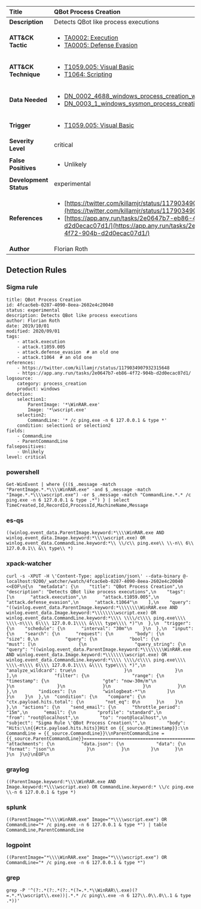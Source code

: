 | Title                    | QBot Process Creation       |
|:-------------------------|:------------------|
| **Description**          | Detects QBot like process executions |
| **ATT&amp;CK Tactic**    |  <ul><li>[TA0002: Execution](https://attack.mitre.org/tactics/TA0002)</li><li>[TA0005: Defense Evasion](https://attack.mitre.org/tactics/TA0005)</li></ul>  |
| **ATT&amp;CK Technique** | <ul><li>[T1059.005: Visual Basic](https://attack.mitre.org/techniques/T1059/005)</li><li>[T1064: Scripting](https://attack.mitre.org/techniques/T1064)</li></ul>  |
| **Data Needed**          | <ul><li>[DN_0002_4688_windows_process_creation_with_commandline](../Data_Needed/DN_0002_4688_windows_process_creation_with_commandline.md)</li><li>[DN_0003_1_windows_sysmon_process_creation](../Data_Needed/DN_0003_1_windows_sysmon_process_creation.md)</li></ul>  |
| **Trigger**              | <ul><li>[T1059.005: Visual Basic](../Triggers/T1059.005.md)</li></ul>  |
| **Severity Level**       | critical |
| **False Positives**      | <ul><li>Unlikely</li></ul>  |
| **Development Status**   | experimental |
| **References**           | <ul><li>[https://twitter.com/killamjr/status/1179034907932315648](https://twitter.com/killamjr/status/1179034907932315648)</li><li>[https://app.any.run/tasks/2e0647b7-eb86-4f72-904b-d2d0ecac07d1/](https://app.any.run/tasks/2e0647b7-eb86-4f72-904b-d2d0ecac07d1/)</li></ul>  |
| **Author**               | Florian Roth |


## Detection Rules

### Sigma rule

```
title: QBot Process Creation
id: 4fcac6eb-0287-4090-8eea-2602e4c20040
status: experimental
description: Detects QBot like process executions
author: Florian Roth
date: 2019/10/01
modified: 2020/09/01
tags:
    - attack.execution
    - attack.t1059.005
    - attack.defense_evasion  # an old one
    - attack.t1064  # an old one
references:
    - https://twitter.com/killamjr/status/1179034907932315648
    - https://app.any.run/tasks/2e0647b7-eb86-4f72-904b-d2d0ecac07d1/
logsource:
    category: process_creation
    product: windows
detection:
    selection1:
        ParentImage: '*\WinRAR.exe'
        Image: '*\wscript.exe'
    selection2:
        CommandLine: '* /c ping.exe -n 6 127.0.0.1 & type *'
    condition: selection1 or selection2
fields:
    - CommandLine
    - ParentCommandLine
falsepositives:
    - Unlikely
level: critical

```





### powershell
    
```
Get-WinEvent | where {(($_.message -match "ParentImage.*.*\\\\WinRAR.exe" -and $_.message -match "Image.*.*\\\\wscript.exe") -or $_.message -match "CommandLine.*.* /c ping.exe -n 6 127.0.0.1 & type .*") } | select TimeCreated,Id,RecordId,ProcessId,MachineName,Message
```


### es-qs
    
```
((winlog.event_data.ParentImage.keyword:*\\\\WinRAR.exe AND winlog.event_data.Image.keyword:*\\\\wscript.exe) OR winlog.event_data.CommandLine.keyword:*\\ \\/c\\ ping.exe\\ \\-n\\ 6\\ 127.0.0.1\\ &\\ type\\ *)
```


### xpack-watcher
    
```
curl -s -XPUT -H \'Content-Type: application/json\' --data-binary @- localhost:9200/_watcher/watch/4fcac6eb-0287-4090-8eea-2602e4c20040 <<EOF\n{\n  "metadata": {\n    "title": "QBot Process Creation",\n    "description": "Detects QBot like process executions",\n    "tags": [\n      "attack.execution",\n      "attack.t1059.005",\n      "attack.defense_evasion",\n      "attack.t1064"\n    ],\n    "query": "((winlog.event_data.ParentImage.keyword:*\\\\\\\\WinRAR.exe AND winlog.event_data.Image.keyword:*\\\\\\\\wscript.exe) OR winlog.event_data.CommandLine.keyword:*\\\\ \\\\/c\\\\ ping.exe\\\\ \\\\-n\\\\ 6\\\\ 127.0.0.1\\\\ &\\\\ type\\\\ *)"\n  },\n  "trigger": {\n    "schedule": {\n      "interval": "30m"\n    }\n  },\n  "input": {\n    "search": {\n      "request": {\n        "body": {\n          "size": 0,\n          "query": {\n            "bool": {\n              "must": [\n                {\n                  "query_string": {\n                    "query": "((winlog.event_data.ParentImage.keyword:*\\\\\\\\WinRAR.exe AND winlog.event_data.Image.keyword:*\\\\\\\\wscript.exe) OR winlog.event_data.CommandLine.keyword:*\\\\ \\\\/c\\\\ ping.exe\\\\ \\\\-n\\\\ 6\\\\ 127.0.0.1\\\\ &\\\\ type\\\\ *)",\n                    "analyze_wildcard": true\n                  }\n                }\n              ],\n              "filter": {\n                "range": {\n                  "timestamp": {\n                    "gte": "now-30m/m"\n                  }\n                }\n              }\n            }\n          }\n        },\n        "indices": [\n          "winlogbeat-*"\n        ]\n      }\n    }\n  },\n  "condition": {\n    "compare": {\n      "ctx.payload.hits.total": {\n        "not_eq": 0\n      }\n    }\n  },\n  "actions": {\n    "send_email": {\n      "throttle_period": "15m",\n      "email": {\n        "profile": "standard",\n        "from": "root@localhost",\n        "to": "root@localhost",\n        "subject": "Sigma Rule \'QBot Process Creation\'",\n        "body": "Hits:\\n{{#ctx.payload.hits.hits}}Hit on {{_source.@timestamp}}:\\n      CommandLine = {{_source.CommandLine}}\\nParentCommandLine = {{_source.ParentCommandLine}}================================================================================\\n{{/ctx.payload.hits.hits}}",\n        "attachments": {\n          "data.json": {\n            "data": {\n              "format": "json"\n            }\n          }\n        }\n      }\n    }\n  }\n}\nEOF\n
```


### graylog
    
```
((ParentImage.keyword:*\\\\WinRAR.exe AND Image.keyword:*\\\\wscript.exe) OR CommandLine.keyword:* \\/c ping.exe \\-n 6 127.0.0.1 & type *)
```


### splunk
    
```
((ParentImage="*\\\\WinRAR.exe" Image="*\\\\wscript.exe") OR CommandLine="* /c ping.exe -n 6 127.0.0.1 & type *") | table CommandLine,ParentCommandLine
```


### logpoint
    
```
((ParentImage="*\\\\WinRAR.exe" Image="*\\\\wscript.exe") OR CommandLine="* /c ping.exe -n 6 127.0.0.1 & type *")
```


### grep
    
```
grep -P '^(?:.*(?:.*(?:.*(?=.*.*\\WinRAR\\.exe)(?=.*.*\\wscript\\.exe))|.*.* /c ping\\.exe -n 6 127\\.0\\.0\\.1 & type .*))'
```



